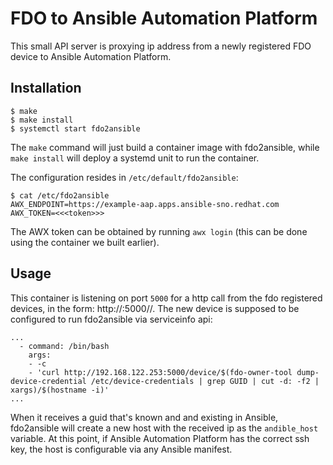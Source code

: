 FDO to Ansible Automation Platform
===

This small API server is proxying ip address from a newly registered FDO device to Ansible Automation Platform.

Installation
---

```
$ make
$ make install
$ systemctl start fdo2ansible
```

The `make` command will just build a container image with fdo2ansible, while `make install` will deploy a systemd unit to run the container.

The configuration resides in `/etc/default/fdo2ansible`:

```
$ cat /etc/fdo2ansible
AWX_ENDPOINT=https://example-aap.apps.ansible-sno.redhat.com
AWX_TOKEN=<<<token>>>
```

The AWX token can be obtained by running `awx login` (this can be done using the container we built earlier).

Usage
---

This container is listening on port `5000` for a http call from the fdo registered devices, in the form: http://<fdo2ansible-server>:5000/<guid>/<ip>. The new device is supposed to be configured to run fdo2ansible via serviceinfo api:

```
...
  - command: /bin/bash
    args:
    - -c
    - 'curl http://192.168.122.253:5000/device/$(fdo-owner-tool dump-device-credential /etc/device-credentials | grep GUID | cut -d: -f2 | xargs)/$(hostname -i)'
...
```

When it receives a guid that's known and and existing in Ansible, fdo2ansible will create a new host with the received ip as the `andible_host` variable. At this point, if Ansible Automation Platform has the correct ssh key, the host is configurable via any Ansible manifest.